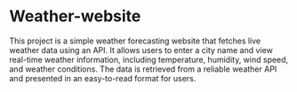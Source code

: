 # Weather-website
This project is a simple weather forecasting website that fetches live weather data using an API. It allows users to enter a city name and view real-time weather information, including temperature, humidity, wind speed, and weather conditions. The data is retrieved from a reliable weather API and presented in an easy-to-read format for users.
